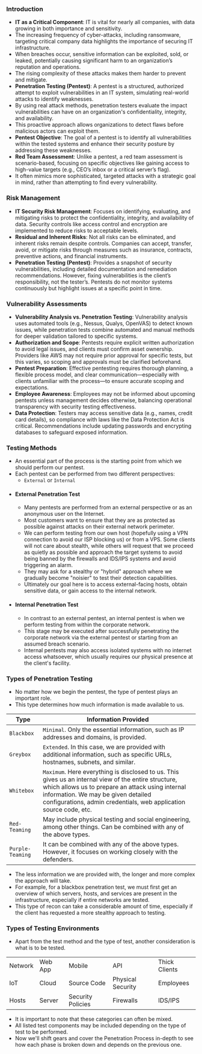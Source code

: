 ### Introduction
- **IT as a Critical Component**: IT is vital for nearly all companies, with data growing in both importance and sensitivity. 
- The increasing frequency of cyber-attacks, including ransomware, targeting critical company data highlights the importance of securing IT infrastructure. 
- When breaches occur, sensitive information can be exploited, sold, or leaked, potentially causing significant harm to an organization’s reputation and operations. 
- The rising complexity of these attacks makes them harder to prevent and mitigate.
- **Penetration Testing (Pentest)**: A pentest is a structured, authorized attempt to exploit vulnerabilities in an IT system, simulating real-world attacks to identify weaknesses.
- By using real attack methods, penetration testers evaluate the impact vulnerabilities can have on an organization's confidentiality, integrity, and availability. 
- This proactive approach allows organizations to detect flaws before malicious actors can exploit them.
- **Pentest Objective**: The goal of a pentest is to identify all vulnerabilities within the tested systems and enhance their security posture by addressing these weaknesses.
- **Red Team Assessment**: Unlike a pentest, a red team assessment is scenario-based, focusing on specific objectives like gaining access to high-value targets (e.g., CEO’s inbox or a critical server’s flag). 
- It often mimics more sophisticated, targeted attacks with a strategic goal in mind, rather than attempting to find every vulnerability.



### Risk Management
- **IT Security Risk Management**: Focuses on identifying, evaluating, and mitigating risks to protect the confidentiality, integrity, and availability of data. Security controls like access control and encryption are implemented to reduce risks to acceptable levels.
- **Residual and Inherent Risks**: Not all risks can be eliminated, and inherent risks remain despite controls. Companies can accept, transfer, avoid, or mitigate risks through measures such as insurance, contracts, preventive actions, and financial instruments.
- **Penetration Testing (Pentest)**: Provides a snapshot of security vulnerabilities, including detailed documentation and remediation recommendations. However, fixing vulnerabilities is the client’s responsibility, not the tester’s. Pentests do not monitor systems continuously but highlight issues at a specific point in time.



### Vulnerability Assessments
- **Vulnerability Analysis vs. Penetration Testing**: Vulnerability analysis uses automated tools (e.g., Nessus, Qualys, OpenVAS) to detect known issues, while penetration tests combine automated and manual methods for deeper validation tailored to specific systems.
- **Authorization and Scope**: Pentests require explicit written authorization to avoid legal issues, and clients must confirm asset ownership. Providers like AWS may not require prior approval for specific tests, but this varies, so scoping and approvals must be clarified beforehand.
- **Pentest Preparation**: Effective pentesting requires thorough planning, a flexible process model, and clear communication—especially with clients unfamiliar with the process—to ensure accurate scoping and expectations.
- **Employee Awareness**: Employees may not be informed about upcoming pentests unless management decides otherwise, balancing operational transparency with security testing effectiveness.
- **Data Protection**: Testers may access sensitive data (e.g., names, credit card details), so compliance with laws like the Data Protection Act is critical. Recommendations include updating passwords and encrypting databases to safeguard exposed information.



### Testing Methods
- An essential part of the process is the starting point from which we should perform our pentest.
- Each pentest can be performed from two different perspectives:
	- `External` or `Internal`
- #### External Penetration Test
	- Many pentests are performed from an external perspective or as an anonymous user on the Internet. 
	- Most customers want to ensure that they are as protected as possible against attacks on their external network perimeter.
	- We can perform testing from our own host (hopefully using a VPN connection to avoid our ISP blocking us) or from a VPS. Some clients will not care about stealth, while others will request that we proceed as quietly as possible and approach the target systems to avoid being banned by the firewalls and IDS/IPS systems and avoid triggering an alarm. 
	- They may ask for a stealthy or "hybrid" approach where we gradually become "noisier" to test their detection capabilities. 
	- Ultimately our goal here is to access external-facing hosts, obtain sensitive data, or gain access to the internal network.
- #### Internal Penetration Test
	- In contrast to an external pentest, an internal pentest is when we perform testing from within the corporate network. 
	- This stage may be executed after successfully penetrating the corporate network via the external pentest or starting from an assumed breach scenario. 
	- Internal pentests may also access isolated systems with no internet access whatsoever, which usually requires our physical presence at the client's facility.



### Types of Penetration Testing
- No matter how we begin the pentest, the type of pentest plays an important role. 
- This type determines how much information is made available to us.

| **Type**         | **Information Provided**                                                                                                                                                                                                                                              |
| ---------------- | --------------------------------------------------------------------------------------------------------------------------------------------------------------------------------------------------------------------------------------------------------------------- |
| `Blackbox`       | `Minimal`. Only the essential information, such as IP addresses and domains, is provided.                                                                                                                                                                             |
| `Greybox`        | `Extended`. In this case, we are provided with additional information, such as specific URLs, hostnames, subnets, and similar.                                                                                                                                        |
| `Whitebox`       | `Maximum`. Here everything is disclosed to us. This gives us an internal view of the entire structure, which allows us to prepare an attack using internal information. We may be given detailed configurations, admin credentials, web application source code, etc. |
| `Red-Teaming`    | May include physical testing and social engineering, among other things. Can be combined with any of the above types.                                                                                                                                                 |
| `Purple-Teaming` | It can be combined with any of the above types. However, it focuses on working closely with the defenders.                                                                                                                                                            |

- The less information we are provided with, the longer and more complex the approach will take. 
- For example, for a blackbox penetration test, we must first get an overview of which servers, hosts, and services are present in the infrastructure, especially if entire networks are tested. 
- This type of recon can take a considerable amount of time, especially if the client has requested a more stealthy approach to testing.



### Types of Testing Environments
- Apart from the test method and the type of test, another consideration is what is to be tested.

|  |  |  |  |  |
| --- | --- | --- | --- | --- |
| Network | Web App | Mobile | API | Thick Clients |
| IoT | Cloud | Source Code | Physical Security | Employees |
| Hosts | Server | Security Policies | Firewalls | IDS/IPS |

- It is important to note that these categories can often be mixed. 
- All listed test components may be included depending on the type of test to be performed. 
- Now we'll shift gears and cover the Penetration Process in-depth to see how each phase is broken down and depends on the previous one.